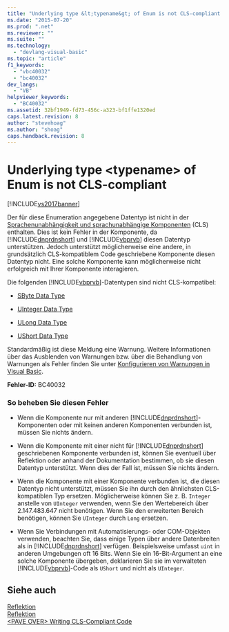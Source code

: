 ```yaml
---
title: "Underlying type &lt;typename&gt; of Enum is not CLS-compliant | Microsoft Docs"
ms.date: "2015-07-20"
ms.prod: ".net"
ms.reviewer: ""
ms.suite: ""
ms.technology: 
  - "devlang-visual-basic"
ms.topic: "article"
f1_keywords: 
  - "vbc40032"
  - "bc40032"
dev_langs: 
  - "VB"
helpviewer_keywords: 
  - "BC40032"
ms.assetid: 32bf1949-fd73-456c-a323-bf1ffe1320ed
caps.latest.revision: 8
author: "stevehoag"
ms.author: "shoag"
caps.handback.revision: 8
---
```

# Underlying type &lt;typename&gt; of Enum is not CLS-compliant
[!INCLUDE[vs2017banner](../../../visual-basic/includes/vs2017banner.md)]

Der für diese Enumeration angegebene Datentyp ist nicht in der [Sprachenunabhängigkeit und sprachunabhängige Komponenten](../Topic/Language%20Independence%20and%20Language-Independent%20Components.md) \(CLS\) enthalten.  Dies ist kein Fehler in der Komponente, da [!INCLUDE[dnprdnshort](../../../csharp/getting-started/includes/dnprdnshort-md.md)] und [!INCLUDE[vbprvb](../../../csharp/programming-guide/concepts/linq/includes/vbprvb-md.md)] diesen Datentyp unterstützen.  Jedoch unterstützt möglicherweise eine andere, in grundsätzlich CLS\-kompatiblem Code geschriebene Komponente diesen Datentyp nicht.  Eine solche Komponente kann möglicherweise nicht erfolgreich mit Ihrer Komponente interagieren.  
  
 Die folgenden [!INCLUDE[vbprvb](../../../csharp/programming-guide/concepts/linq/includes/vbprvb-md.md)]\-Datentypen sind nicht CLS\-kompatibel:  
  
-   [SByte Data Type](../../../visual-basic/language-reference/data-types/sbyte-data-type.md)  
  
-   [UInteger Data Type](../../../visual-basic/language-reference/data-types/uinteger-data-type.md)  
  
-   [ULong Data Type](../../../visual-basic/language-reference/data-types/ulong-data-type.md)  
  
-   [UShort Data Type](../../../visual-basic/language-reference/data-types/ushort-data-type.md)  
  
 Standardmäßig ist diese Meldung eine Warnung.  Weitere Informationen über das Ausblenden von Warnungen bzw. über die Behandlung von Warnungen als Fehler finden Sie unter [Konfigurieren von Warnungen in Visual Basic](/visual-studio/ide/configuring-warnings-in-visual-basic).  
  
 **Fehler\-ID:** BC40032  
  
### So beheben Sie diesen Fehler  
  
-   Wenn die Komponente nur mit anderen [!INCLUDE[dnprdnshort](../../../csharp/getting-started/includes/dnprdnshort-md.md)]\-Komponenten oder mit keinen anderen Komponenten verbunden ist, müssen Sie nichts ändern.  
  
-   Wenn die Komponente mit einer nicht für [!INCLUDE[dnprdnshort](../../../csharp/getting-started/includes/dnprdnshort-md.md)] geschriebenen Komponente verbunden ist, können Sie eventuell über Reflektion oder anhand der Dokumentation bestimmen, ob sie diesen Datentyp unterstützt.  Wenn dies der Fall ist, müssen Sie nichts ändern.  
  
-   Wenn die Komponente mit einer Komponente verbunden ist, die diesen Datentyp nicht unterstützt, müssen Sie ihn durch den ähnlichsten CLS\-kompatiblen Typ ersetzen.  Möglicherweise können Sie z. B. `Integer` anstelle von `UInteger` verwenden, wenn Sie den Wertebereich über 2.147.483.647 nicht benötigen.  Wenn Sie den erweiterten Bereich benötigen, können Sie `UInteger` durch `Long` ersetzen.  
  
-   Wenn Sie Verbindungen mit Automatisierungs\- oder COM\-Objekten verwenden, beachten Sie, dass einige Typen über andere Datenbreiten als in [!INCLUDE[dnprdnshort](../../../csharp/getting-started/includes/dnprdnshort-md.md)] verfügen.  Beispielsweise umfasst `uint` in anderen Umgebungen oft 16 Bits.  Wenn Sie ein 16\-Bit\-Argument an eine solche Komponente übergeben, deklarieren Sie sie im verwalteten [!INCLUDE[vbprvb](../../../csharp/programming-guide/concepts/linq/includes/vbprvb-md.md)]\-Code als `UShort` und nicht als `UInteger`.  
  
## Siehe auch  
 [Reflektion](../Topic/Reflection%20\(C%23%20and%20Visual%20Basic\).md)   
 [Reflektion](../Topic/Reflection%20in%20the%20.NET%20Framework.md)   
 [\<PAVE OVER\> Writing CLS\-Compliant Code](http://msdn.microsoft.com/de-de/4c705105-69a2-4e5e-b24e-0633bc32c7f3)